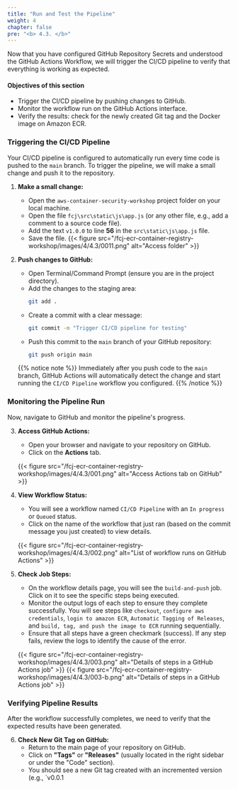 ```yaml
---
title: "Run and Test the Pipeline"
weight: 4
chapter: false
pre: "<b> 4.3. </b>"
---
```


Now that you have configured GitHub Repository Secrets and understood the GitHub Actions Workflow, we will trigger the CI/CD pipeline to verify that everything is working as expected.

#### Objectives of this section

* Trigger the CI/CD pipeline by pushing changes to GitHub.
* Monitor the workflow run on the GitHub Actions interface.
* Verify the results: check for the newly created Git tag and the Docker image on Amazon ECR.

### Triggering the CI/CD Pipeline

Your CI/CD pipeline is configured to automatically run every time code is pushed to the `main` branch. To trigger the pipeline, we will make a small change and push it to the repository.

1.  **Make a small change:**
    * Open the `aws-container-security-workshop` project folder on your local machine.
    * Open the file `fcj\src\static\js\app.js` (or any other file, e.g., add a comment to a source code file).
    * Add the text `v1.0.0` to line **56** in the `src\static\js\app.js` file.
    * Save the file.
    {{< figure src="/fcj-ecr-container-registry-workshop/images/4/4.3/0011.png" alt="Access folder" >}}

2.  **Push changes to GitHub:**
    * Open Terminal/Command Prompt (ensure you are in the project directory).
    * Add the changes to the staging area:
        ```bash
        git add .
        ```
    * Create a commit with a clear message:
        ```bash
        git commit -m "Trigger CI/CD pipeline for testing"
        ```
    * Push this commit to the `main` branch of your GitHub repository:
        ```bash
        git push origin main
        ```

    {{% notice note %}}
Immediately after you push code to the `main` branch, GitHub Actions will automatically detect the change and start running the `CI/CD Pipeline` workflow you configured.
    {{% /notice %}}

### Monitoring the Pipeline Run

Now, navigate to GitHub and monitor the pipeline's progress.

3.  **Access GitHub Actions:**
    * Open your browser and navigate to your repository on GitHub.
    * Click on the **Actions** tab.

    {{< figure src="/fcj-ecr-container-registry-workshop/images/4/4.3/001.png" alt="Access Actions tab on GitHub" >}}
4.  **View Workflow Status:**
    * You will see a workflow named `CI/CD Pipeline` with an `In progress` or `Queued` status.
    * Click on the name of the workflow that just ran (based on the commit message you just created) to view details.

    {{< figure src="/fcj-ecr-container-registry-workshop/images/4/4.3/002.png" alt="List of workflow runs on GitHub Actions" >}}

5.  **Check Job Steps:**
    * On the workflow details page, you will see the `build-and-push` job. Click on it to see the specific steps being executed.
    * Monitor the output logs of each step to ensure they complete successfully. You will see steps like `checkout`, `configure aws credentials`, `login to amazon ECR`, `Automatic Tagging of Releases`, and `build, tag, and push the image to ECR` running sequentially.
    * Ensure that all steps have a green checkmark (success). If any step fails, review the logs to identify the cause of the error.

    {{< figure src="/fcj-ecr-container-registry-workshop/images/4/4.3/003.png" alt="Details of steps in a GitHub Actions job" >}}
    {{< figure src="/fcj-ecr-container-registry-workshop/images/4/4.3/003-b.png" alt="Details of steps in a GitHub Actions job" >}}

### Verifying Pipeline Results

After the workflow successfully completes, we need to verify that the expected results have been generated.

6.  **Check New Git Tag on GitHub:**
    * Return to the main page of your repository on GitHub.
    * Click on **"Tags"** or **"Releases"** (usually located in the right sidebar or under the "Code" section).
    * You should see a new Git tag created with an incremented version (e.g., `v0.0.1